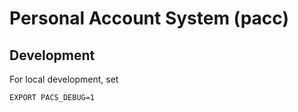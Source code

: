 # Personal Account System (pacc)

## Development

For local development, set
```bash
EXPORT PACS_DEBUG=1
```
